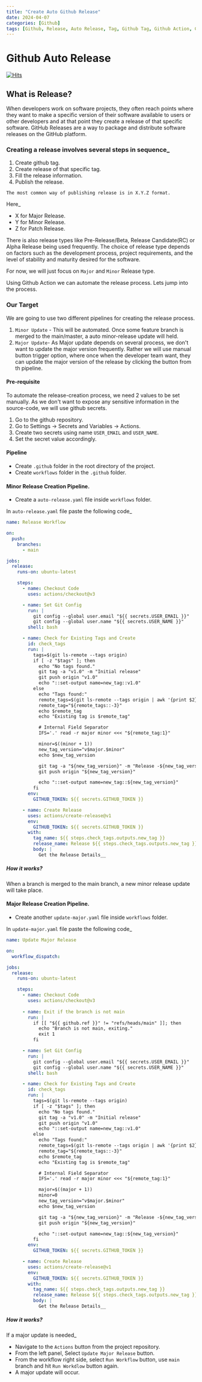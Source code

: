 ```yaml
---
title: "Create Auto Github Release"
date: 2024-04-07
categories: [Github]
tags: [Github, Release, Auto Release, Tag, Github Tag, Github Action, CI/CD Pipeline, Pipeline, DevOps, SRE, CI/CD, Continuous Development, Continuous Integration]
---
```


# Github Auto Release
[![Hits](https://hits.sh/mokhlesurr031.github.io/posts/github-auto-release.svg)](https://hits.sh/mokhlesurr031.github.io/posts/github-auto-release/)

## What is Release?

When developers work on software projects, they often reach points where they want to make a specific version of their software available to users or other developers and at that point they create a release of that specific software. GitHub Releases are a way to package and distribute software releases on the GitHub platform. 

### Creating a release involves several steps in sequence_
1. Create github tag. 
2. Create release of that specific tag. 
3. Fill the release information. 
4. Publish the release. 

`The most common way of publishing release is in X.Y.Z format.`

Here_
- X for Major Release. 
- Y for Minor Release. 
- Z for Patch Release. 

There is also release types like Pre-Release/Beta, Release Candidate(RC) or Alpha Release being used frequently. The choice of release type depends on factors such as the development process, project requirements, and the level of stability and maturity desired for the software. 

For now, we will just focus on `Major` and `Minor` Release type. 

Using Github Action we can automate the release process. Lets jump into the process. 

### Our Target
We are going to use two different pipelines for creating the release process. 
1. `Minor Update` - This will be automated. Once some feature branch is merged to the main/master, a auto minor-release update will held. 
2. `Major Update`- As Major update depends on several process, we don't want to update the major version frequently. Rather we will use manual button trigger option, where once when the developer team want, they can update the major version of the release by clicking the button from th pipeline. 

#### Pre-requisite
To automate the release-creation process, we need 2 values to be set manually. As we don't want to expose any sensitive information in the source-code, we will use github secrets. 

1. Go to the github repository. 
2. Go to Settings -> Secrets and Variables -> Actions.
3. Create two secrets using name `USER_EMAIL` and `USER_NAME`. 
4. Set the secret value accordingly. 

#### Pipeline 
- Create `.github` folder in the root directory of the project. 
- Create `workflows` folder in the `.github` folder.

#### Minor Release Creation Pipeline.
- Create a `auto-release.yaml` file inside `workflows` folder. 

In `auto-release.yaml` file paste the following code_

```yaml
name: Release Workflow

on:
  push:
    branches:
      - main

jobs:
  release:
    runs-on: ubuntu-latest

    steps:
      - name: Checkout Code
        uses: actions/checkout@v3

      - name: Set Git Config
        run: |
          git config --global user.email "${{ secrets.USER_EMAIL }}"
          git config --global user.name "${{ secrets.USER_NAME }}"
        shell: bash

      - name: Check for Existing Tags and Create
        id: check_tags
        run: |
          tags=$(git ls-remote --tags origin)
          if [ -z "$tags" ]; then
            echo "No tags found."
            git tag -a "v1.0" -m "Initial release"
            git push origin "v1.0"
            echo "::set-output name=new_tag::v1.0"
          else
            echo "Tags found:"
            remote_tags=$(git ls-remote --tags origin | awk '{print $2}' | awk -F '/' '{print $3}' | sort -V | tail -n 1)
            remote_tag="${remote_tags::-3}"
            echo $remote_tag
            echo "Existing tag is $remote_tag"

            # Internal Field Separator
            IFS='.' read -r major minor <<< "${remote_tag:1}"

            minor=$((minor + 1))
            new_tag_version="v$major.$minor"
            echo $new_tag_version

            git tag -a "${new_tag_version}" -m "Release -${new_tag_version}"
            git push origin "${new_tag_version}"

            echo "::set-output name=new_tag::${new_tag_version}"
          fi
        env:
          GITHUB_TOKEN: ${{ secrets.GITHUB_TOKEN }}

      - name: Create Release
        uses: actions/create-release@v1
        env:
          GITHUB_TOKEN: ${{ secrets.GITHUB_TOKEN }}
        with:
          tag_name: ${{ steps.check_tags.outputs.new_tag }}
          release_name: Release ${{ steps.check_tags.outputs.new_tag }}
          body: |
            Get the Release Details__
```

##### How it works?
When a branch is merged to the main branch, a new minor release update will take place. 




#### Major Release Creation Pipeline.

- Create another `update-major.yaml` file inside `workflows` folder. 

In `update-major.yaml` file paste the following code_

```yaml
name: Update Major Release

on:
  workflow_dispatch:

jobs:
  release:
    runs-on: ubuntu-latest

    steps:
      - name: Checkout Code
        uses: actions/checkout@v3
      
      - name: Exit if the branch is not main
        run: |
          if [[ "${{ github.ref }}" != "refs/heads/main" ]]; then
            echo "Branch is not main, exiting."
            exit 1
          fi

      - name: Set Git Config
        run: |
          git config --global user.email "${{ secrets.USER_EMAIL }}"
          git config --global user.name "${{ secrets.USER_NAME }}"
        shell: bash

      - name: Check for Existing Tags and Create
        id: check_tags
        run: |
          tags=$(git ls-remote --tags origin)
          if [ -z "$tags" ]; then
            echo "No tags found."
            git tag -a "v1.0" -m "Initial release"
            git push origin "v1.0"
            echo "::set-output name=new_tag::v1.0"
          else
            echo "Tags found:"
            remote_tags=$(git ls-remote --tags origin | awk '{print $2}' | awk -F '/' '{print $3}' | sort -V | tail -n 1)
            remote_tag="${remote_tags::-3}"
            echo $remote_tag
            echo "Existing tag is $remote_tag"

            # Internal Field Separator
            IFS='.' read -r major minor <<< "${remote_tag:1}"

            major=$((major + 1))
            minor=0
            new_tag_version="v$major.$minor"
            echo $new_tag_version

            git tag -a "${new_tag_version}" -m "Release -${new_tag_version}"
            git push origin "${new_tag_version}"

            echo "::set-output name=new_tag::${new_tag_version}"
          fi
        env:
          GITHUB_TOKEN: ${{ secrets.GITHUB_TOKEN }}

      - name: Create Release
        uses: actions/create-release@v1
        env:
          GITHUB_TOKEN: ${{ secrets.GITHUB_TOKEN }}
        with:
          tag_name: ${{ steps.check_tags.outputs.new_tag }}
          release_name: Release ${{ steps.check_tags.outputs.new_tag }}
          body: |
            Get the Release Details__
```


##### How it works?
If a major update is needed_
- Navigate to the `Actions` button from the project repository. 
- From the left panel, Select `Update Major Release` button. 
- From the workflow right side, select `Run Workflow` button, use `main` branch and hit `Run Workdlow` button again. 
- A major update will occur. 






